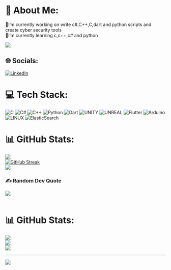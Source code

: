 # 💫 About Me:
🔭I’m currently working on write c#,C++,C,dart and python scripts and create cyber security tools<br>🌱I’m currently learning c,c++,c# and python

[![](https://visitcount.itsvg.in/api?id=Kaanirmak&icon=2&color=6)](https://visitcount.itsvg.in)
## 🌐 Socials:
[![LinkedIn](https://img.shields.io/badge/LinkedIn-%230077B5.svg?logo=linkedin&logoColor=white)](https://linkedin.com/in/kaanirmak) 

# 💻 Tech Stack:
![C](https://img.shields.io/badge/c-%2300599C.svg?style=flat&logo=c&logoColor=white) ![C#](https://img.shields.io/badge/c%23-%23239120.svg?style=flat&logo=c-sharp&logoColor=white) ![C++](https://img.shields.io/badge/c++-%2300599C.svg?style=flat&logo=c%2B%2B&logoColor=white) ![Python](https://img.shields.io/badge/python-3670A0?style=flat&logo=python&logoColor=ffdd54) ![Dart](https://img.shields.io/badge/dart-%230175C2.svg?style=flat&logo=dart&logoColor=white) ![UNITY](https://img.shields.io/badge/Unity-%2320232a.svg?style=flat&logo=unity&logoColor=white) ![UNREAL](https://img.shields.io/badge/unreal-%2320232a.svg?style=flat&logo=unreal-engine&logoColor=white) ![Flutter](https://img.shields.io/badge/Flutter-%2302569B.svg?style=flat&logo=Flutter&logoColor=white) ![Arduino](https://img.shields.io/badge/-Arduino-00979D?style=flat&logo=Arduino&logoColor=white) ![LINUX](https://img.shields.io/badge/Linux-FCC624?style=flat&logo=linux&logoColor=black) ![ElasticSearch](https://img.shields.io/badge/-ElasticSearch-005571?style=flat&logo=elasticsearch)
# 📊 GitHub Stats:
![](https://github-readme-stats.vercel.app/api?username=kaanirmak&langs_count=8&count_private=false&layout=compact&theme=react&hide_border=true&bg_color=0D1117)<br/>
[![GitHub Streak](https://github-readme-streak-stats.herokuapp.com?user=kaanirmak&theme=react&hide_border=true&background=00000000)](https://git.io/streak-stats)<br/>
![](https://github-readme-stats.vercel.app/api/top-langs/?username=kaanirmak&langs_count=8&count_private=false&layout=compact&theme=react&hide_border=true&bg_color=0D1117)<br/>
### ✍️ Random Dev Quote
![](https://quotes-github-readme.vercel.app/api?type=horizontal&theme=reach&hide_border=true&background=00000000)<br/><br/>




# 📊 GitHub Stats:
![](https://github-readme-stats.vercel.app/api?username=kaanirmak&theme=default&hide_border=false&include_all_commits=true&count_private=false)<br/>
![](https://github-readme-streak-stats.herokuapp.com/?user=kaanirmak&theme=default&hide_border=false)<br/>
![](https://github-readme-stats.vercel.app/api/top-langs/?username=kaanirmak&theme=default&hide_border=false&include_all_commits=true&count_private=false&layout=compact)

---
[![](https://visitcount.itsvg.in/api?id=kaanirmak&icon=0&color=0)](https://visitcount.itsvg.in)

<!-- Proudly created with GPRM ( https://gprm.itsvg.in ) -->


